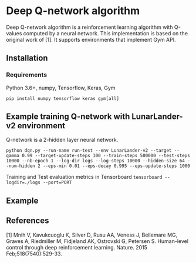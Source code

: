 # Deep Q-network algorithm

Deep Q-network algorithm is a reinforcement learning algorithm with Q-values computed by a neural network.
This implementation is based on the original work of [1].
It supports environments that implement Gym API.

## Installation

### Requirements

Python 3.6+, numpy, Tensorflow, Keras, Gym

`pip install numpy tensorflow keras gym[all]`

## Example training Q-network with LunarLander-v2 environment

Q-network is a 2-hidden layer neural network.

`python dqn.py --run-name run-test --env LunarLander-v2 --target --gamma 0.99 --target-update-steps 100 --train-steps 500000 --test-steps 10000 --nb-epoch 1 --log-dir logs --log-steps 10000 --hidden-size 64 --num-hidden 2 --eps-min 0.01 --eps-decay 0.995 --eps-update-steps 1000`

Training and Test evaluation metrics in Tensorboard
`tensorboard --logdir=./logs --port=PORT`

## Example 

## References

[1] Mnih V, Kavukcuoglu K, Silver D, Rusu AA, Veness J, Bellemare MG, Graves A, Riedmiller M, Fidjeland AK, Ostrovski G, Petersen S. Human-level control through deep reinforcement learning. Nature. 2015 Feb;518(7540):529-33.